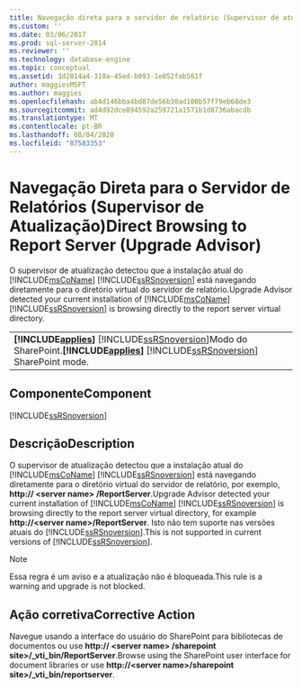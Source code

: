 ```yaml
---
title: Navegação direta para o servidor de relatório (Supervisor de atualização) | Microsoft Docs
ms.custom: ''
ms.date: 03/06/2017
ms.prod: sql-server-2014
ms.reviewer: ''
ms.technology: database-engine
ms.topic: conceptual
ms.assetid: 3d2814a4-318a-45ed-b093-1e852fab561f
author: maggiesMSFT
ms.author: maggies
ms.openlocfilehash: ab4d146bba4bd87de56b30ad100b57f79eb68de3
ms.sourcegitcommit: ad4d92dce894592a259721a1571b1d8736abacdb
ms.translationtype: MT
ms.contentlocale: pt-BR
ms.lasthandoff: 08/04/2020
ms.locfileid: "87583353"
---
```

# <a name="direct-browsing-to-report-server-upgrade-advisor"></a><span data-ttu-id="bc128-102">Navegação Direta para o Servidor de Relatórios (Supervisor de Atualização)</span><span class="sxs-lookup"><span data-stu-id="bc128-102">Direct Browsing to Report Server (Upgrade Advisor)</span></span>
  <span data-ttu-id="bc128-103">O supervisor de atualização detectou que a instalação atual do [!INCLUDE[msCoName](../../includes/msconame-md.md)] [!INCLUDE[ssRSnoversion](../../includes/ssrsnoversion-md.md)] está navegando diretamente para o diretório virtual do servidor de relatório.</span><span class="sxs-lookup"><span data-stu-id="bc128-103">Upgrade Advisor detected your current installation of [!INCLUDE[msCoName](../../includes/msconame-md.md)] [!INCLUDE[ssRSnoversion](../../includes/ssrsnoversion-md.md)] is browsing directly to the report server virtual directory.</span></span>  
  
||  
|-|  
|<span data-ttu-id="bc128-104">**[!INCLUDE[applies](../../includes/applies-md.md)]**  [!INCLUDE[ssRSnoversion](../../includes/ssrsnoversion-md.md)]Modo do SharePoint.</span><span class="sxs-lookup"><span data-stu-id="bc128-104">**[!INCLUDE[applies](../../includes/applies-md.md)]**  [!INCLUDE[ssRSnoversion](../../includes/ssrsnoversion-md.md)] SharePoint mode.</span></span>|  
  
## <a name="component"></a><span data-ttu-id="bc128-105">Componente</span><span class="sxs-lookup"><span data-stu-id="bc128-105">Component</span></span>  
 [!INCLUDE[ssRSnoversion](../../includes/ssrsnoversion-md.md)]  
  
## <a name="description"></a><span data-ttu-id="bc128-106">Descrição</span><span class="sxs-lookup"><span data-stu-id="bc128-106">Description</span></span>  
 <span data-ttu-id="bc128-107">O supervisor de atualização detectou que a instalação atual do [!INCLUDE[msCoName](../../includes/msconame-md.md)] [!INCLUDE[ssRSnoversion](../../includes/ssrsnoversion-md.md)] está navegando diretamente para o diretório virtual do servidor de relatório, por exemplo, **http:// \<server name> /ReportServer**.</span><span class="sxs-lookup"><span data-stu-id="bc128-107">Upgrade Advisor detected your current installation of [!INCLUDE[msCoName](../../includes/msconame-md.md)] [!INCLUDE[ssRSnoversion](../../includes/ssrsnoversion-md.md)] is browsing directly to the report server virtual directory, for example **http://\<server name>/ReportServer**.</span></span> <span data-ttu-id="bc128-108">Isto não tem suporte nas versões atuais do [!INCLUDE[ssRSnoversion](../../includes/ssrsnoversion-md.md)].</span><span class="sxs-lookup"><span data-stu-id="bc128-108">This is not supported in current versions of [!INCLUDE[ssRSnoversion](../../includes/ssrsnoversion-md.md)].</span></span>  
  
> [!NOTE]  
>  <span data-ttu-id="bc128-109">Essa regra é um aviso e a atualização não é bloqueada.</span><span class="sxs-lookup"><span data-stu-id="bc128-109">This rule is a warning and upgrade is not blocked.</span></span>  
  
## <a name="corrective-action"></a><span data-ttu-id="bc128-110">Ação corretiva</span><span class="sxs-lookup"><span data-stu-id="bc128-110">Corrective Action</span></span>  
 <span data-ttu-id="bc128-111">Navegue usando a interface do usuário do SharePoint para bibliotecas de documentos ou use **http:// \<server name> /sharepoint site>/_vti_bin/ReportServer**.</span><span class="sxs-lookup"><span data-stu-id="bc128-111">Browse using the SharePoint user interface for document libraries or use **http://\<server name>/sharepoint site>/_vti_bin/reportserver**.</span></span>  
  
  
